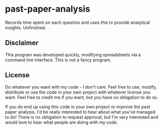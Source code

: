 # past-paper-analysis
Records time spent on each question and uses this to provide analytical insights. Unfinished.

## Disclaimer

This program was developed quickly, modifying spreadsheets via a command line interface. This is not a fancy program.

## License
Do whatever you want with my code - I don't care. Feel free to use, modify, distribute or use the code in your own project with whatever license you want. Feel free to credit me if you want, but you have no obligation to do so.

If you do end up using this code in your own project or improve the past paper analysis, I'd be really interested to hear about what you've managed to do! There is no obligation to request approval, but I'm very interested and would love to hear what people are doing with my code.
